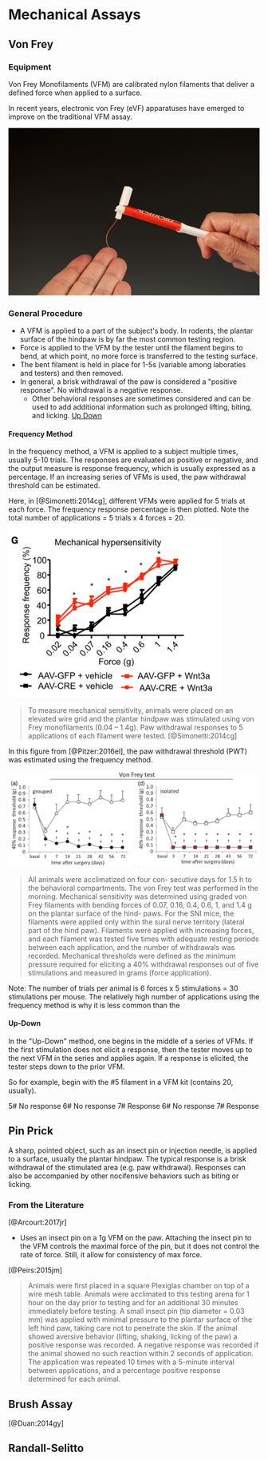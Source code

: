 # Mechanical Assays


## Von Frey 

### Equipment

Von Frey Monofilaments (VFM) are calibrated nylon filaments that deliver a defined force when applied to a surface.

In recent years, electronic von Frey (eVF) apparatuses have emerged to improve on the traditional VFM assay. 


![Von Frey Filament](von_frey.jpg)

### General Procedure

- A VFM is applied to a part of the subject's body. In rodents, the plantar surface of the hindpaw is by far the most common testing region. 
- Force is applied to the VFM by the tester until the filament begins to bend, at which point, no more force is transferred to the testing surface. 
- The bent filament is held in place for 1-5s (variable among laboraties and testers) and then removed.
- In general, a brisk withdrawal of the paw is considered a "positive response". No withdrawal is a negative response. 
	- Other behavioral responses are sometimes considered and can be used to add additional information such as prolonged lifting, biting, and licking. [Up Down](#up-down)


#### Frequency Method

In the frequency method, a VFM is applied to a subject multiple times, usually 5-10 trials. The responses are evaluated as positive or negative, and the output measure is response frequency, which is usually expressed as a percentage. If an increasing series of VFMs is used, the paw withdrawal threshold can be estimated. 

Here, in [@Simonetti:2014cg], different VFMs were applied for 5 trials at each force. The frequency response percentage is then plotted. Note the total number of applications = 5 trials x 4 forces = 20. 

![Frequency Method - Pitzer 2016](Simonetti_2014_3G_Freq.png)

>To measure mechanical sensitivity, animals were placed on an
elevated wire grid and the plantar hindpaw was stimulated using von Frey monofilaments
(0.04 – 1.4g). Paw withdrawal responses to 5 applications of each filament were tested.
[@Simonetti:2014cg]


In this figure from [@Pitzer:2016el], the paw withdrawal threshold (PWT) was estimated using the frequency method. 

![Frequency Method - Pitzer 2016](Pitzer_2016_Fig1_Freq.png)  

>All animals were acclimatized on four con- secutive days for 1.5 h to the behavioral compartments. The von Frey test was performed in the morning. Mechanical sensitivity was determined using graded von Frey filaments with bending forces of 0.07, 0.16, 0.4, 0.6, 1, and 1.4 g on the plantar surface of the hind- paws. For the SNI mice, the filaments were applied only within the sural nerve territory (lateral part of the hind paw). Filaments were applied with increasing forces, and each filament was tested five times with adequate resting periods between each application, and the number of withdrawals was recorded. Mechanical thresholds were defined as the minimum pressure required for eliciting a 40% withdrawal responses out of five stimulations and measured in grams (force application).

Note: The number of trials per animal is 6 forces x 5 stimulations = 30 stimulations per mouse. The relatively high number of applications using the frequency method is why it is less common than the 


#### Up-Down

In the "Up-Down" method, one begins in the middle of a series of VFMs. If the first stimulation does not elicit a response, then the tester moves up to the next VFM in the series and applies again. If a response is elicited, the tester steps down to the prior VFM.

So for example, begin with the #5 filament in a VFM kit (contains 20, usually). 

5# No response
6# No response
7# Response
6# No response
7# Response 


## Pin Prick

A sharp, pointed object, such as an insect pin or injection needle, is applied to a surface, usually the plantar hindpaw. The typical response is a brisk withdrawal of the stimulated area (e.g. paw withdrawal). Responses can also be accompanied by other nocifensive behaviors such as biting or licking. 


### From the Literature

[@Arcourt:2017jr]
 
- Uses an insect pin on a 1g VFM on the paw. Attaching the insect pin to the VFM controls the maximal force of the pin, but it does not control the rate of force. Still, it allow for consistency of max force.

[@Peirs:2015jm]

> Animals were first placed in a square Plexiglas chamber on top of a wire mesh table. Animals were acclimated to this testing arena for 1 hour on the day prior to testing and for an additional 30 minutes immediately before testing. A small insect pin (tip diameter = 0.03 mm) was applied with minimal pressure to the plantar surface of the left hind paw, taking care not to penetrate the skin. If the animal showed aversive behavior (lifting, shaking, licking of the paw) a positive response was recorded. A negative response was recorded if the animal showed no such reaction within 2 seconds of application. The application was repeated 10 times with a 5-minute interval between applications, and a percentage positive response determined for each animal.


## Brush Assay

[@Duan:2014gy]




## Randall-Selitto 


